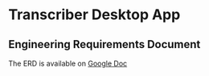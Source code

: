 # Transcriber Desktop App

## Engineering Requirements Document
The ERD is available on [Google Doc](https://docs.google.com/document/d/1tqkC3r0R8f0yZJe0_TWqhsMKp3XM_9C9NS3DSez-aCo/edit?usp=sharing)
